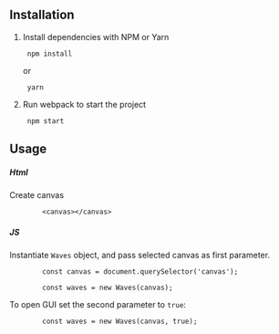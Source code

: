 ## Installation

1. Install dependencies with NPM or Yarn

        npm install
    or
    
        yarn
        

2. Run webpack to start the project

        npm start

## Usage

##### Html
Create canvas
```
        <canvas></canvas>
```     
##### JS
Instantiate `Waves` object, and pass selected canvas as first parameter.
```
        const canvas = document.querySelector('canvas');
        
        const waves = new Waves(canvas);
```     
To open GUI set the second parameter to `true`:
```
        const waves = new Waves(canvas, true);
```     


